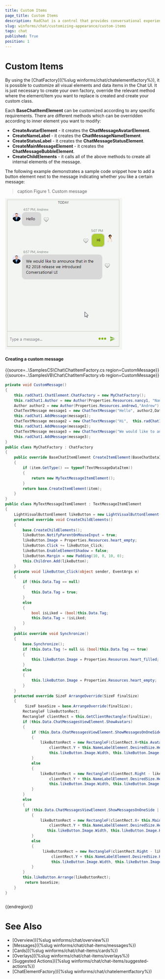 ```yaml
---
title: Custom Items
page_title: Custom Items
description: RadChat is a control that provides conversational experience
slug: winforms/chat/customizing-appearance/custom-items
tags: chat
published: True
position: 1
---
```


# Custom Items

By using the [ChatFactory]({%slug winforms/chat/chatelementfactory%}), it is possible to customize all visual elements and data items in the Chat UI. It is just necessary to create your own factory, override the relevant method where the element/item you want to replace is created and create your custom class. 

Each **BaseChatItemElement** can be customized according to any specific requirements. There are different methods which can be overridden according to inner element you want to modify:

* **CreateAvatarElement** - it creates the **ChatMessageAvatarElement**.
* **CreateNameLabel** - it creates the **ChatMessageNameElement**.
* **CreateStatusLabel** - it creates the **ChatMessageStatusElement**.
* **CreateMainMessageElement** - it creates the **ChatMessageBubbleElement**.
* **CreateChildElements** - it calls all of the above methods to create all internal elements of the message.

The following example demonstrates a sample code snippet how to add a button element next to the message indicating whether you like a certain message:

>caption Figure 1. Custom message

![winforms/chat-custom-items 001](images/chat-custom-items001.gif) 

#### Creating a custom message

{{source=..\SamplesCS\Chat\ChatItemFactory.cs region=CustomMessage}} 
{{source=..\SamplesVB\Chat\ChatItemFactory.vb region=CustomMessage}}

````C#
private void CustomMessage()
{
    this.radChat1.ChatElement.ChatFactory = new MyChatFactory();
    this.radChat1.Author = new Author(Properties.Resources.nancy1, "Nancy");
    Author author2 = new Author(Properties.Resources.andrew1,"Andrew");
    ChatTextMessage message1 = new ChatTextMessage("Hello", author2,DateTime.Now.AddHours(1));
    this.radChat1.AddMessage(message1);
    ChatTextMessage message2 = new ChatTextMessage("Hi",  this.radChat1.Author,DateTime.Now.AddHours(1).AddMinutes(10));
    this.radChat1.AddMessage(message2);
    ChatTextMessage message3 = new ChatTextMessage("We would like to announce that in the R2 2018 release we introduced Conversational UI", author2,DateTime.Now.AddHours(3));
    this.radChat1.AddMessage(message3);
}
public class MyChatFactory : ChatFactory
{
    public override BaseChatItemElement CreateItemElement(BaseChatDataItem item)
    {
        if (item.GetType() == typeof(TextMessageDataItem))
        {
            return new MyTextMessageItemElement();
        }
        return base.CreateItemElement(item);
    }
}
public class MyTextMessageItemElement : TextMessageItemElement
{
    LightVisualButtonElement likeButton = new LightVisualButtonElement();
    protected override void CreateChildElements()
    {
        base.CreateChildElements();
        likeButton.NotifyParentOnMouseInput = true;
        likeButton.Image = Properties.Resources.heart_empty;
        likeButton.Click += likeButton_Click;
        likeButton.EnableElementShadow = false;
        likeButton.Margin = new Padding(10, 0, 10, 0);
        this.Children.Add(likeButton);
    }
    private void likeButton_Click(object sender, EventArgs e)
    {
        if (this.Data.Tag == null)
        {
            this.Data.Tag = true;
        }
        else
        {
            bool isLiked = (bool)this.Data.Tag;
            this.Data.Tag = !isLiked;
        } 
    }
    public override void Synchronize()
    {
        base.Synchronize();
        if (this.Data.Tag != null && (bool)this.Data.Tag == true)
        {
            this.likeButton.Image = Properties.Resources.heart_filled;
        }
        else
        {
            this.likeButton.Image = Properties.Resources.heart_empty;
        }
    }
    protected override SizeF ArrangeOverride(SizeF finalSize)
    {
         SizeF baseSize = base.ArrangeOverride(finalSize);
        RectangleF likeButtonRect;
        RectangleF clientRect = this.GetClientRectangle(finalSize);
        if (this.Data.ChatMessagesViewElement.ShowAvatars)
        {
            if (this.Data.ChatMessagesViewElement.ShowMessagesOnOneSide || !this.Data.IsOwnMessage)
            {
                likeButtonRect = new RectangleF(clientRect.X+this.AvatarPictureElement.DesiredSize.Width + this.MainMessageElement.DesiredSize.Width,
                    clientRect.Y + this.NameLabelElement.DesiredSize.Height+this.MainMessageElement.DesiredSize.Height/3,
                    this.likeButton.Image.Width, this.likeButton.Image.Height);
            }
            else
            {
                likeButtonRect = new RectangleF(clientRect.Right - likeButton.DesiredSize.Width - this.AvatarPictureElement.DesiredSize.Width - this.MainMessageElement.DesiredSize.Width,
                    clientRect.Y + this.NameLabelElement.DesiredSize.Height+this.MainMessageElement.DesiredSize.Height/3,
                    this.likeButton.Image.Width, this.likeButton.Image.Height);
            }
        }
        else
        { 
         if (this.Data.ChatMessagesViewElement.ShowMessagesOnOneSide || !this.Data.IsOwnMessage)
            {
                likeButtonRect = new RectangleF(clientRect.X+ this.MainMessageElement.DesiredSize.Width,
                    clientRect.Y + this.NameLabelElement.DesiredSize.Height+this.MainMessageElement.DesiredSize.Height/3,
                   this.likeButton.Image.Width, this.likeButton.Image.Height);
            }
            else
            {
                 likeButtonRect = new RectangleF(clientRect.Right - likeButton.DesiredSize.Width -  this.MainMessageElement.DesiredSize.Width,
                     clientRect.Y + this.NameLabelElement.DesiredSize.Height+this.MainMessageElement.DesiredSize.Height/3,
                     this.likeButton.Image.Width, this.likeButton.Image.Height);
            }
        }
        this.likeButton.Arrange(likeButtonRect);
         return baseSize;
    } 
}

````
````VB.NET

```` 


{{endregion}}


# See Also

* [Overview]({%slug winforms/chat/overview%})
* [Messages]({%slug winforms/chat/chat-items/messages%})
* [Cards]({%slug winforms/chat/chat-items/cards%})
* [Overlays]({%slug winforms/chat/chat-items/overlays%})
* [Suggested Actions]({%slug winforms/chat/chat-items/suggested-actions%})
* [ChatElementFactory]({%slug winforms/chat/chatelementfactory%})

 
        
